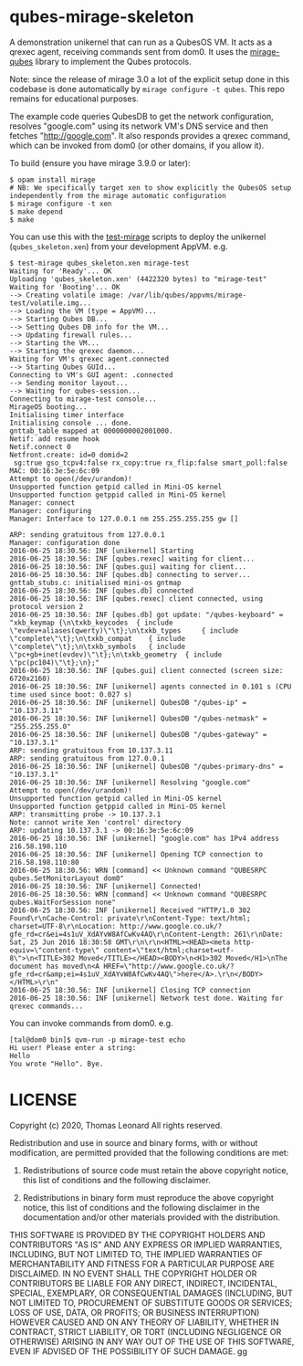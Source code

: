 # qubes-mirage-skeleton

A demonstration unikernel that can run as a QubesOS VM. 
It acts as a qrexec agent, receiving commands sent from dom0.
It uses the [mirage-qubes][] library to implement the Qubes protocols.

Note: since the release of mirage 3.0 a lot of the explicit setup done in this codebase is
done automatically by `mirage configure -t qubes`. This repo remains for educational purposes.

The example code queries QubesDB to get the network configuration, resolves "google.com" using its network VM's DNS service and then fetches "http://google.com".
It also responds provides a qrexec command, which can be invoked from dom0 (or other domains, if you allow it).

To build (ensure you have mirage 3.9.0 or later):

    $ opam install mirage
    # NB: We specifically target xen to show explicitly the QubesOS setup independently from the mirage automatic configuration
    $ mirage configure -t xen   
    $ make depend
    $ make

You can use this with the [test-mirage][] scripts to deploy the unikernel (`qubes_skeleton.xen`) from your development AppVM. e.g.

    $ test-mirage qubes_skeleton.xen mirage-test
    Waiting for 'Ready'... OK
    Uploading 'qubes_skeleton.xen' (4422320 bytes) to "mirage-test"
    Waiting for 'Booting'... OK
    --> Creating volatile image: /var/lib/qubes/appvms/mirage-test/volatile.img...
    --> Loading the VM (type = AppVM)...
    --> Starting Qubes DB...
    --> Setting Qubes DB info for the VM...
    --> Updating firewall rules...
    --> Starting the VM...
    --> Starting the qrexec daemon...
    Waiting for VM's qrexec agent.connected
    --> Starting Qubes GUId...
    Connecting to VM's GUI agent: .connected
    --> Sending monitor layout...
    --> Waiting for qubes-session...
    Connecting to mirage-test console...
    MirageOS booting...
    Initialising timer interface
    Initialising console ... done.
    gnttab_table mapped at 0000000002001000.
    Netif: add resume hook
    Netif.connect 0
    Netfront.create: id=0 domid=2
     sg:true gso_tcpv4:false rx_copy:true rx_flip:false smart_poll:false
    MAC: 00:16:3e:5e:6c:09
    Attempt to open(/dev/urandom)!
    Unsupported function getpid called in Mini-OS kernel
    Unsupported function getppid called in Mini-OS kernel
    Manager: connect
    Manager: configuring
    Manager: Interface to 127.0.0.1 nm 255.255.255.255 gw []

    ARP: sending gratuitous from 127.0.0.1
    Manager: configuration done
    2016-06-25 18:30.56: INF [unikernel] Starting
    2016-06-25 18:30.56: INF [qubes.rexec] waiting for client...
    2016-06-25 18:30.56: INF [qubes.gui] waiting for client...
    2016-06-25 18:30.56: INF [qubes.db] connecting to server...
    gnttab_stubs.c: initialised mini-os gntmap
    2016-06-25 18:30.56: INF [qubes.db] connected
    2016-06-25 18:30.56: INF [qubes.rexec] client connected, using protocol version 2
    2016-06-25 18:30.56: INF [qubes.db] got update: "/qubes-keyboard" = "xkb_keymap {\n\txkb_keycodes  { include \"evdev+aliases(qwerty)\"\t};\n\txkb_types     { include \"complete\"\t};\n\txkb_compat    { include \"complete\"\t};\n\txkb_symbols   { include \"pc+gb+inet(evdev)\"\t};\n\txkb_geometry  { include \"pc(pc104)\"\t};\n};"
    2016-06-25 18:30.56: INF [qubes.gui] client connected (screen size: 6720x2160)
    2016-06-25 18:30.56: INF [unikernel] agents connected in 0.101 s (CPU time used since boot: 0.027 s)
    2016-06-25 18:30.56: INF [unikernel] QubesDB "/qubes-ip" = "10.137.3.11"
    2016-06-25 18:30.56: INF [unikernel] QubesDB "/qubes-netmask" = "255.255.255.0"
    2016-06-25 18:30.56: INF [unikernel] QubesDB "/qubes-gateway" = "10.137.3.1"
    ARP: sending gratuitous from 10.137.3.11
    ARP: sending gratuitous from 127.0.0.1
    2016-06-25 18:30.56: INF [unikernel] QubesDB "/qubes-primary-dns" = "10.137.3.1"
    2016-06-25 18:30.56: INF [unikernel] Resolving "google.com"
    Attempt to open(/dev/urandom)!
    Unsupported function getpid called in Mini-OS kernel
    Unsupported function getppid called in Mini-OS kernel
    ARP: transmitting probe -> 10.137.3.1
    Note: cannot write Xen 'control' directory
    ARP: updating 10.137.3.1 -> 00:16:3e:5e:6c:09
    2016-06-25 18:30.56: INF [unikernel] "google.com" has IPv4 address 216.58.198.110
    2016-06-25 18:30.56: INF [unikernel] Opening TCP connection to 216.58.198.110:80
    2016-06-25 18:30.56: WRN [command] << Unknown command "QUBESRPC qubes.SetMonitorLayout dom0"
    2016-06-25 18:30.56: INF [unikernel] Connected!
    2016-06-25 18:30.56: WRN [command] << Unknown command "QUBESRPC qubes.WaitForSession none"
    2016-06-25 18:30.56: INF [unikernel] Received "HTTP/1.0 302 Found\r\nCache-Control: private\r\nContent-Type: text/html; charset=UTF-8\r\nLocation: http://www.google.co.uk/?gfe_rd=cr&ei=4s1uV_XdAYvW8AfCwKv4AQ\r\nContent-Length: 261\r\nDate: Sat, 25 Jun 2016 18:30:58 GMT\r\n\r\n<HTML><HEAD><meta http-equiv=\"content-type\" content=\"text/html;charset=utf-8\">\n<TITLE>302 Moved</TITLE></HEAD><BODY>\n<H1>302 Moved</H1>\nThe document has moved\n<A HREF=\"http://www.google.co.uk/?gfe_rd=cr&amp;ei=4s1uV_XdAYvW8AfCwKv4AQ\">here</A>.\r\n</BODY></HTML>\r\n"
    2016-06-25 18:30.56: INF [unikernel] Closing TCP connection
    2016-06-25 18:30.56: INF [unikernel] Network test done. Waiting for qrexec commands...

You can invoke commands from dom0. e.g.

    [tal@dom0 bin]$ qvm-run -p mirage-test echo
    Hi user! Please enter a string:
    Hello
    You wrote "Hello". Bye.


# LICENSE

Copyright (c) 2020, Thomas Leonard
All rights reserved.

Redistribution and use in source and binary forms, with or without modification, are permitted provided that the following conditions are met:

1. Redistributions of source code must retain the above copyright notice, this list of conditions and the following disclaimer.

2. Redistributions in binary form must reproduce the above copyright notice, this list of conditions and the following disclaimer in the documentation and/or other materials provided with the distribution.

THIS SOFTWARE IS PROVIDED BY THE COPYRIGHT HOLDERS AND CONTRIBUTORS "AS IS" AND ANY EXPRESS OR IMPLIED WARRANTIES, INCLUDING, BUT NOT LIMITED TO, THE IMPLIED WARRANTIES OF MERCHANTABILITY AND FITNESS FOR A PARTICULAR PURPOSE ARE DISCLAIMED. IN NO EVENT SHALL THE COPYRIGHT HOLDER OR CONTRIBUTORS BE LIABLE FOR ANY DIRECT, INDIRECT, INCIDENTAL, SPECIAL, EXEMPLARY, OR CONSEQUENTIAL DAMAGES (INCLUDING, BUT NOT LIMITED TO, PROCUREMENT OF SUBSTITUTE GOODS OR SERVICES; LOSS OF USE, DATA, OR PROFITS; OR BUSINESS INTERRUPTION) HOWEVER CAUSED AND ON ANY THEORY OF LIABILITY, WHETHER IN CONTRACT, STRICT LIABILITY, OR TORT (INCLUDING NEGLIGENCE OR OTHERWISE) ARISING IN ANY WAY OUT OF THE USE OF THIS SOFTWARE, EVEN IF ADVISED OF THE POSSIBILITY OF SUCH DAMAGE.
gg

[test-mirage]: https://github.com/talex5/qubes-test-mirage
[mirage-qubes]: https://github.com/mirage/mirage-qubes
